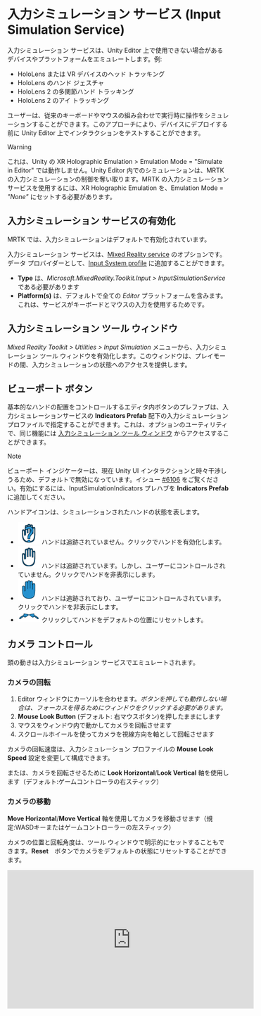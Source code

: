 # 入力シミュレーション サービス (Input Simulation Service)

入力シミュレーション サービスは、Unity Editor 上で使用できない場合があるデバイスやプラットフォームをエミュレートします。例:

* HoloLens または VR デバイスのヘッド トラッキング
* HoloLens のハンド ジェスチャ
* HoloLens 2 の多関節ハンド トラッキング
* HoloLens 2 のアイ トラッキング

ユーザーは、従来のキーボードやマウスの組み合わせで実行時に操作をシミュレーションすることができます。このアプローチにより、デバイスにデプロイする前に Unity Editor 上でインタラクションをテストすることができます。

> [!WARNING]
> これは、Unity の XR Holographic Emulation > Emulation Mode = "Simulate in Editor" では動作しません。Unity Editor 内でのシミュレーションは、MRTK の入力シミュレーションの制御を奪い取ります。MRTK の入力シミュレーション サービスを使用するには、XR Holographic Emulation を、Emulation Mode = *"None"* にセットする必要があります。

## 入力シミュレーション サービスの有効化

MRTK では、入力シミュレーションはデフォルトで有効化されています。

入力シミュレーション サービスは、[Mixed Reality service](../MixedRealityServices.md) のオプションです。データ プロバイダーとして、[Input System profile](../Input/InputProviders.md) に追加することができます。

* __Type__ は、_Microsoft.MixedReality.Toolkit.Input > InputSimulationService_ である必要があります
* __Platform(s)__ は、デフォルトで全ての _Editor_ プラットフォームを含みます。これは、サービスがキーボードとマウスの入力を使用するためです。

## 入力シミュレーション ツール ウィンドウ

_Mixed Reality Toolkit > Utilities > Input Simulation_ メニューから、入力シミュレーション ツール ウィンドウを有効化します。このウィンドウは、プレイモードの間、入力シミュレーションの状態へのアクセスを提供します。

## ビューポート ボタン

基本的なハンドの配置をコントロールするエディタ内ボタンのプレファブは、入力シミュレーションサービスの __Indicators Prefab__ 配下の入力シミュレーション プロファイルで指定することができます。これは、オプションのユーティリティで、同じ機能には [入力シミュレーション ツール ウィンドウ](#入力シミュレーション-ツール-ウィンドウ) からアクセスすることができます。

> [!NOTE]
> ビューポート インジケーターは、現在 Unity UI インタラクションと時々干渉しうるため、デフォルトで無効になっています。イシュー [#6106](https://github.com/microsoft/MixedRealityToolkit-Unity/issues/6106) をご覧ください。有効にするには、InputSimulationIndicators プレハブを __Indicators Prefab__ に追加してください。

ハンドアイコンは、シミュレーションされたハンドの状態を表します。

* ![Untracked hand icon](../../Documentation/Images/InputSimulation/MRTK_InputSimulation_HandIndicator_Untracked.png "Untracked hand icon") ハンドは追跡されていません。クリックでハンドを有効化します。
* ![Tracked hand icon](../../Documentation/Images/InputSimulation/MRTK_InputSimulation_HandIndicator_Tracked.png "Tracked hand icon") ハンドは追跡されています。しかし、ユーザーにコントロールされていません。クリックでハンドを非表示にします。
* ![Controlled hand icon](../../Documentation/Images/InputSimulation/MRTK_InputSimulation_HandIndicator_Controlled.png "Controlled hand icon") ハンドは追跡されており、ユーザーにコントロールされています。クリックでハンドを非表示にします。
* ![Reset hand icon](../../Documentation/Images/InputSimulation/MRTK_InputSimulation_HandIndicator_Reset.png "Reset hand icon") クリックしてハンドをデフォルトの位置にリセットします。

## カメラ コントロール

頭の動きは入力シミュレーション サービスでエミュレートされます。

### カメラの回転

1. Editor ウィンドウにカーソルを合わせます。_ボタンを押しても動作しない場合は、フォーカスを得るためにウィンドウをクリックする必要があります。_
1. __Mouse Look Button__ (デフォルト: 右マウスボタン)を押したままにします
1. マウスをウィンドウ内で動かしてカメラを回転させます
1. スクロールホイールを使ってカメラを視線方向を軸として回転させます

カメラの回転速度は、入力シミュレーション プロファイルの __Mouse Look Speed__ 設定を変更して構成できます。

または、カメラを回転させるために __Look Horizo​​ntal__/__Look Vertical__ 軸を使用します（デフォルト:ゲームコントローラの右スティック）

### カメラの移動

__Move Horizontal__/__Move Vertical__ 軸を使用してカメラを移動させます（規定:WASDキーまたはゲームコントローラーの左スティック）

カメラの位置と回転角度は、ツール ウィンドウで明示的にセットすることもできます。__Reset__　ボタンでカメラをデフォルトの状態にリセットすることができます。

<iframe width="560" height="315" src="https://www.youtube.com/embed/Z7L4I1ET7GU" class="center" frameborder="0" allow="accelerometer; encrypted-media; gyroscope; picture-in-picture" allowfullscreen />

## ハンド シミュレーション

入力シミュレーション サービスは、ハンド デバイスをサポートします。バーチャル ハンドは、ボタンやグラブ可能オブジェクトなどの、通常のハンド デバイスをサポートしたオブジェクトとインタラクションできます。

### ハンド シミュレーション モード

[入力シミュレーション ツール ウィンドウ](#入力シミュレーション-ツール-ウィンドウ) 内で、 __Hand Simulation Mode__ は、２つの異なる入力モデルの切り替えを行います。
デフォルトのモードは入力シミュレーション プロファイルでもセットできます。

* _Articulated Hands_: 関節の位置のデータを持った多関節ハンドをシミュレートします

   HoloLens 2 のインタラクション モデルをエミュレートします

   このモードでは、ハンドの正確な位置やタッチに基づいたインタラクションをシミュレートできます

* _Gestures_: Air Tap や基本的なジェスチャを持ったシンプルなハンドをシミュレートします

  [HoloLens interaction model](https://docs.microsoft.com/windows/mixed-reality/gestures) をエミュレートします。

   フォーカスは視線ポインターを使ってコントロールします。_Air Tap_ ジェスチャでボタンと対話します

### ハンドの動きのコントロール

__Left/Right Hand Control Key__ （デフォルト: *左 Shift* が左ハンド、*Space* が右ハンド）を押し続けてそれぞれのハンドをコントロールします。操作キーを押し続けている間、ハンドが表示されます。操作キーが押されなくなると、短い __Hand Hide Timeout__ の後にハンドは表示されなくなります。


ハンドは[入力シミュレーション ツール ウィンドウ](#入力シミュレーション-ツール-ウィンドウ)内、または __Toggle Left/Right Hand Key__ （デフォルト: *T* が左ハンド、*Y* が右ハンド）を押すことで、永続的に表示を切り替えられます。Toggle キーを再度押すと、再度ハンドの表示を消すことができます。

マウスの動きは、ビュー内でハンドの動きとなります。ハンドは、__mouse wheel__ を使ってカメラから遠ざけたり近づけたりすることができます。

マウスを使用してハンドを回転させるには、__Left / Right Hand Control Key__（*左 Shift* か *Space*）_と_ __Hand Rotate Button__（デフォルト: *ctrl* ボタン）の両方を押し、マウスを動かしてハンドを回転させます。入力シミュレーション プロファイルの __Mouse Hand Rotation Speed__ 設定を変更することにより、ハンドの回転速度を設定できます。

全てのハンドの配置（ハンドをデフォルトの状態にリセットすることも含む）は[入力シミュレーション ツール ウィンドウ](#入力シミュレーション-ツール-ウィンドウ)でも変更することができます。

### 追加のプロファイル設定

* __Hand Depth Multiplier__ は、マウス スクロール ホイールの深さの動きの感度を制御します。数値を大きくすると、ハンドのズームが速くなります。
* __Default Hand Distance__ は、カメラからのハンドの初期距離です。 __Reset__ ボタンのハンドをクリックすると、ハンドもこの距離に配置されます。
* __Hand Jitter Amount__ は、ランダムな動きをハンドに追加します。この機能を使用して、デバイス上の不正確なハンドの追跡をシミュレートし、ノイズの多い入力でインタラクションが適切に機能することを確認できます。

<iframe width="560" height="315" src="https://www.youtube.com/embed/uRYfwuqsjBQ" class="center" frameborder="0" allow="accelerometer; encrypted-media; gyroscope; picture-in-picture" allowfullscreen />

### ハンド ジェスチャ

ピンチ、グラブ、指差しなどのハンド ジェスチャをシミュレートできます。

1. 最初に、 __Left/Right Hand Control Key__ (*左 Shift* か *Space*) を使ってハンドを有効にしてください。

   別の方法としては、Toggle キー (*T* か *Y*) を使ってハンドの on/off を切り替えることもできます。

2. 操作の間、マウスのボタンを押し続けることによってハンド ジェスチャを実行することができます。

_Left/Middle/Right Mouse Hand Gesture_ 設定を使用して、それぞれのマウスのボタンを、ハンドの形が異なるジェスチャにマップすることができます。 _Default Hand Gesture_ は、どのボタンも押されていないときのハンドの形です。

> [!NOTE]
> _Pinch_ ジェスチャは、この時点では "Select" アクションを発生させる唯一のジェスチャです

### 片手での操作

1. __Left/Right Hand Control Key__ (*左 Shift* か *Space*) を押し続けてください
2. オブジェクトをポイントしてください
3. マウスのボタンを押し続けるとピンチ操作となります
4. マウスでオブジェクトを動かしてください
5. マウスのボタンを離すと操作が終了します

<iframe width="560" height="315" src="https://www.youtube.com/embed/rM0xaHam6wM" class="center" frameborder="0" allow="accelerometer; encrypted-media; gyroscope; picture-in-picture" allowfullscreen />

### 両手での操作

オブジェクトを両手で操作するには、ハンドを永続化するモードが推奨されます

1. Toggle キー（T/Y）を押すことで両手の表示を切り替えることができます
1. １回に１つのハンドを操作します
    1. _Space_ を押し続けて右ハンドを操作します
    1. グラブしたいオブジェクトにハンドを動かします
    1. マウスのボタンを押して _Pinch_ ジェスチャを有効にします。永続化モードではマウスのボタンを離すまでジェスチャが有効になります
1. 同じ手順をもう片方のハンドで繰り返します。同じオブジェクトの別のポイントをグラブします
1. これで両手で同じオブジェクトをグラブした状態になるので、どちらかのハンドを動かして両手での操作を行います

<iframe width="560" height="315" src="https://www.youtube.com/embed/Qol5OFNfN14" class="center" frameborder="0" allow="accelerometer; encrypted-media; gyroscope; picture-in-picture" allowfullscreen />

### GGV インタラクション

1. [Input Simulation Profile](#入力シミュレーション-サービスの有効化) で、__Hand Simulation Mode__ を _Gestures_ にすることにより、GGV のシミュレーションに切り替えることができます
1. カメラを回転させて、視線カーソルをインタラクション可能なオブジェクトにポイントします（マウスの右クリックを使用）
1. _Space_ を押し続けて、右ハンドを操作します
1. _left mouse button_ を押し続けてインタラクションします
1. 再度カメラを回転させてオブジェクトを操作します

<iframe width="560" height="315" src="https://www.youtube.com/embed/6841rRMdqWw" class="center" frameborder="0" allow="accelerometer; encrypted-media; gyroscope; picture-in-picture" allowfullscreen />

### アイ トラッキング

[Eye tracking simulation](../EyeTracking/EyeTracking_BasicSetup.md#simulating-eye-tracking-in-the-unity-editor) は、[Input Simulation Profile](#enabling-the-input-simulation-service) の __Simulate Eye Position__ オプションをチェックすることで有効になります。これは GGV スタイルのインタラクションでは使用すべきではありません（ですので、 __Hand Simulation Mode__ が _Articulated_ にセットされていることを確認してください）
